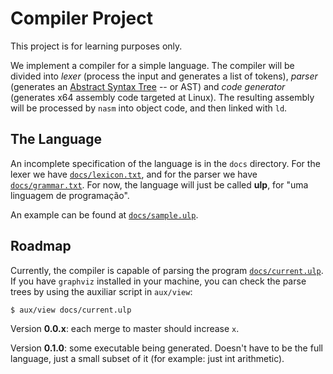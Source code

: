 # Compiler Project

This project is for learning purposes only.

We implement a compiler for a simple language. The compiler will be divided
into *lexer* (process the input and generates a list of tokens), *parser*
(generates an 
[Abstract Syntax Tree](https://en.wikipedia.org/wiki/Abstract_syntax_tree)
-- or AST) and *code generator* (generates x64 assembly code targeted at
Linux). The resulting assembly will be processed by `nasm` into object 
code, and then linked with `ld`.

## The Language

An incomplete specification of the language is in the `docs`
directory. For the lexer we have [`docs/lexicon.txt`](docs/lexicon.txt), and
for the parser we have [`docs/grammar.txt`](docs/grammar.txt). For now,
the language will just be called **ulp**, for "uma linguagem de programação".

An example can be found at [`docs/sample.ulp`](docs/sample.ulp).

## Roadmap

Currently, the compiler is capable of parsing the program
[`docs/current.ulp`](docs/current.ulp). If you have `graphviz` installed in
your machine, you can check the parse trees by using the auxiliar script 
in `aux/view`:

    $ aux/view docs/current.ulp

Version **0.0.x**: each merge to master should increase `x`.

Version **0.1.0**: some executable being generated. Doesn't have to be the
full language, just a small subset of it (for example: just int arithmetic).
